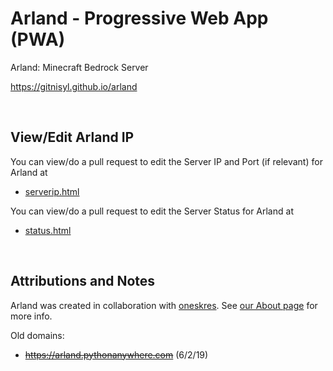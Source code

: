 # Arland - Progressive Web App (PWA)

Arland: Minecraft Bedrock Server

https://gitnisyl.github.io/arland

<br />

## View/Edit Arland IP

You can view/do a pull request to edit the Server IP and Port (if relevant) for Arland at
- [serverip.html](https://github.com/gitnisyl/arland/blob/master/serverip.html)

You can view/do a pull request to edit the Server Status for Arland at
- [status.html](https://github.com/gitnisyl/arland/blob/master/status.html)

<br />

## Attributions and Notes

Arland was created in collaboration with [oneskres](https://github.com/oneskres). See [our About page](https://gitnisyl.github.io/arland/about.html) for more info.

Old domains:
- ~~https://arland.pythonanywhere.com~~ (6/2/19)
